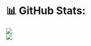 # 📊 GitHub Stats:
![](https://github-readme-streak-stats.herokuapp.com/?user=JavierMRP&theme=gotham&hide_border=false)<br/>
![](https://github-readme-stats.vercel.app/api/top-langs/?username=JavierMRP&theme=gotham&hide_border=false&include_all_commits=true&count_private=true&layout=compact)
